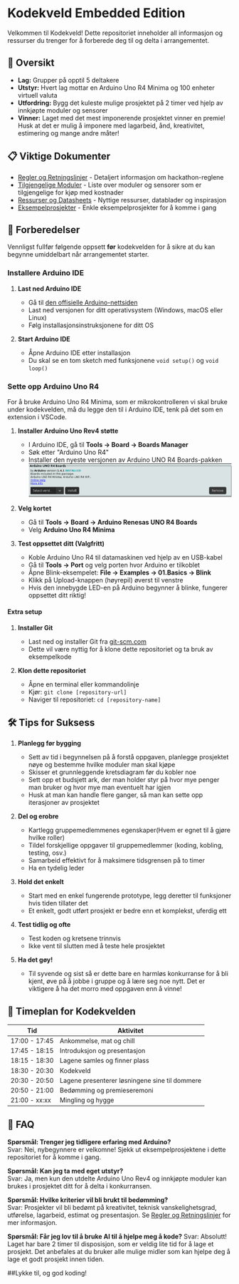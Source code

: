 # Kodekveld Embedded Edition

Velkommen til Kodekveld! Dette repositoriet inneholder all informasjon og ressurser du trenger for å forberede deg til og delta i arrangementet.

## 🚀 Oversikt

- **Lag:** Grupper på opptil 5 deltakere
- **Utstyr:** Hvert lag mottar en Arduino Uno R4 Minima og 100 enheter virtuell valuta
- **Utfordring:** Bygg det kuleste mulige prosjektet på 2 timer ved hjelp av innkjøpte moduler og sensorer
- **Vinner:** Laget med det mest imponerende prosjektet vinner en premie! Husk at det er mulig å imponere med lagarbeid, ånd, kreativitet, estimering og mange andre måter!

## 📋 Viktige Dokumenter

- [Regler og Retningslinjer](./RULES.md) - Detaljert informasjon om hackathon-reglene
- [Tilgjengelige Moduler](./MODULES.md) - Liste over moduler og sensorer som er tilgjengelige for kjøp med kostnader
- [Ressurser og Datasheets](./RESOURCES.md) - Nyttige ressurser, datablader og inspirasjon
- [Eksempelprosjekter](./examples/) - Enkle eksempelprosjekter for å komme i gang

## 🔧 Forberedelser

Vennligst fullfør følgende oppsett **før** kodekvelden for å sikre at du kan begynne umiddelbart når arrangementet starter.

### Installere Arduino IDE

1. **Last ned Arduino IDE**

   - Gå til [den offisielle Arduino-nettsiden](https://www.arduino.cc/en/software)
   - Last ned versjonen for ditt operativsystem (Windows, macOS eller Linux)
   - Følg installasjonsinstruksjonene for ditt OS

2. **Start Arduino IDE**
   - Åpne Arduino IDE etter installasjon
   - Du skal se en tom sketch med funksjonene `void setup()` og `void loop()`

### Sette opp Arduino Uno R4

For å bruke Arduino Uno R4 Minima, som er mikrokontrolleren vi skal bruke under kodekvelden, må du legge den til i Arduino IDE, tenk på det som en extension i VSCode.

1. **Installer Arduino Uno Rev4 støtte**
   - I Arduino IDE, gå til **Tools → Board → Boards Manager**
   - Søk etter "Arduino Uno R4"
   - Installer den nyeste versjonen av Arduino UNO R4 Boards-pakken
     ![alt text](image.png)
2. **Velg kortet**

   - Gå til **Tools → Board → Arduino Renesas UNO R4 Boards**
   - Velg **Arduino Uno R4 Minima**

3. **Test oppsettet ditt (Valgfritt)**
   - Koble Arduino Uno R4 til datamaskinen ved hjelp av en USB-kabel
   - Gå til **Tools → Port** og velg porten hvor Arduino er tilkoblet
   - Åpne Blink-eksempelet: **File → Examples → 01.Basics → Blink**
   - Klikk på Upload-knappen (høyrepil) øverst til venstre
   - Hvis den innebygde LED-en på Arduino begynner å blinke, fungerer oppsettet ditt riktig!

#### Extra setup

1. **Installer Git**

   - Last ned og installer Git fra [git-scm.com](https://git-scm.com/)
   - Dette vil være nyttig for å klone dette repositoriet og ta bruk av eksempelkode

2. **Klon dette repositoriet**
   - Åpne en terminal eller kommandolinje
   - Kjør: `git clone [repository-url]`
   - Naviger til repositoriet: `cd [repository-name]`

## 🛠️ Tips for Suksess

1. **Planlegg før bygging**

   - Sett av tid i begynnelsen på å forstå oppgaven, planlegge prosjektet nøye og bestemme hvilke moduler man skal kjøpe
   - Skisser et grunnleggende kretsdiagram før du kobler noe
   - Sett opp et budsjett ark, der man holder styr på hvor mye penger man bruker og hvor mye man eventuelt har igjen
   - Husk at man kan handle flere ganger, så man kan sette opp iterasjoner av prosjektet

2. **Del og erobre**

   - Kartlegg gruppemedlemmenes egenskaper(Hvem er egnet til å gjøre hvilke roller)
   - Tildel forskjellige oppgaver til gruppemedlemmer (koding, kobling, testing, osv.)
   - Samarbeid effektivt for å maksimere tidsgrensen på to timer
   - Ha en tydelig leder

3. **Hold det enkelt**

   - Start med en enkel fungerende prototype, legg deretter til funksjoner hvis tiden tillater det
   - Et enkelt, godt utført prosjekt er bedre enn et komplekst, uferdig ett

4. **Test tidlig og ofte**

   - Test koden og kretsene trinnvis
   - Ikke vent til slutten med å teste hele prosjektet

5. **Ha det gøy!**
   - Til syvende og sist så er dette bare en harmløs konkurranse for å bli kjent, øve på å jobbe i gruppe og å lære seg noe nytt. Det er viktigere å ha det morro med oppgaven enn å vinne!

## 📅 Timeplan for Kodekvelden

| Tid           | Aktivitet                                      |
| ------------- | ---------------------------------------------- |
| 17:00 - 17:45 | Ankommelse, mat og chill                       |
| 17:45 - 18:15 | Introduksjon og presentasjon                   |
| 18:15 - 18:30 | Lagene samles og finner plass                  |
| 18:30 - 20:30 | Kodekveld                                      |
| 20:30 - 20:50 | Lagene presenterer løsningene sine til dommere |
| 20:50 - 21:00 | Bedømming og premieseremoni                    |
| 21:00 - xx:xx | Mingling og hygge                              |

## 🙋 FAQ

**Spørsmål: Trenger jeg tidligere erfaring med Arduino?**  
Svar: Nei, nybegynnere er velkomne! Sjekk ut eksempelprosjektene i dette repositoriet for å komme i gang.

**Spørsmål: Kan jeg ta med eget utstyr?**  
Svar: Ja, men kun den utdelte Arduino Uno Rev4 og innkjøpte moduler kan brukes i prosjektet ditt for å delta i konkurransen.

**Spørsmål: Hvilke kriterier vil bli brukt til bedømming?**  
Svar: Prosjekter vil bli bedømt på kreativitet, teknisk vanskelighetsgrad, utførelse, lagarbeid, estimat og presentasjon. Se [Regler og Retningslinjer](./RULES.md) for mer informasjon.

**Spørsmål: Får jeg lov til å bruke AI til å hjelpe meg å kode?**
Svar: Absolutt! Laget har bare 2 timer til disposisjon, som er veldig lite tid for å lage et prosjekt. Det anbefales at du bruker alle mulige midler som kan hjelpe deg å lage et godt prosjekt innen tiden.

##Lykke til, og god koding!

